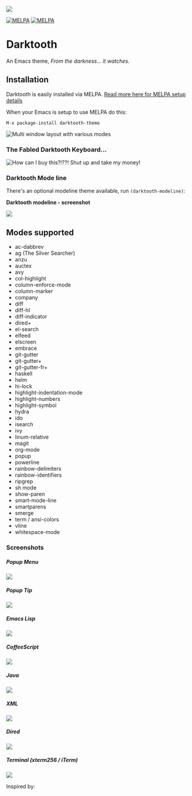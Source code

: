 ![](https://labs.turbo.run/git-brag?user=emacsfodder&repo=emacs-theme-darktooth)

[![MELPA](http://stable.melpa.org/packages/darktooth-theme-badge.svg)](http://stable.melpa.org/#/darktooth-theme) [![MELPA](http://melpa.org/packages/darktooth-theme-badge.svg)](http://melpa.org/#/darktooth-theme)

# Darktooth

An Emacs theme, *From the darkness... it watches.*

## Installation

Darktooth is easily installed via MELPA.  [Read more here for MELPA setup details](http://melpa.org/#/getting-started)

When your Emacs is setup to use MELPA do this:

```
M-x package-install darktooth-theme
```

![Multi window layout with various modes](darktooth-multi-window.png)

### The Fabled Darktooth Keyboard...

![How can I buy this?!??! Shut up and take my money!](darktooth-keyboard.jpg)

### Darktooth Mode line

There's an optional modeline theme available, run `(darktooth-modeline)`:

**Darktooth modeline - screenshot**

![](darktooth-modeline.png)

## Modes supported

- ac-dabbrev
- ag (The Silver Searcher)
- anzu
- auctex
- avy
- col-highlight
- column-enforce-mode
- column-marker
- company
- diff
- diff-hl
- diff-indicator
- dired+
- el-search
- elfeed
- elscreen
- embrace
- git-gutter
- git-gutter+
- git-gutter-fr+
- haskell
- helm
- hi-lock
- highlight-indentation-mode
- highlight-numbers
- highlight-symbol
- hydra
- ido
- isearch
- ivy
- linum-relative
- magit
- org-mode
- popup
- powerline
- rainbow-delimiters
- rainbow-identifiers
- ripgrep
- sh mode
- show-paren
- smart-mode-line
- smartparens
- smerge
- term / ansi-colors
- vline
- whitespace-mode

### Screenshots

##### Popup Menu

![](darktooth-popup-menu.png)

##### Popup Tip

![](darktooth-popup-tip.png)

##### Emacs Lisp

![](darktooth-emacslisp.png)

##### CoffeeScript

![](darktooth-coffee.png)

##### Java

![](darktooth-java.png)

##### XML

![](darktooth-xml.png)

##### Dired

![](darktooth-dired.png)

##### Terminal (xterm256 / iTerm)

![](darktooth-terminal.png)

Inspired by:

[gruvbox]: https://github.com/Greduan/emacs-theme-gruvbox
[soothe]: https://github.com/emacsfodder/emacs-soothe-theme
